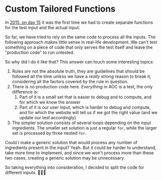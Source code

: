 # Custom Tailored Functions

In [2015, on day 15](https://adventofcode.com/2015/day/15) it was the first time we had to create separate functions for the test input and the actual input.

So far, we have tried to rely on the same code to process all the inputs. The following approach makes little sense in real-life development.
We can't test something on a piece of code that only serves the test itself and leave the "production code" to run untested.

So why did I do it like that? This answer can touch some interesting topics:

1. Rules are not the absolute truth, they are guidelines that should be followed all the time *unless* we have a *really strong* reason to break it, considering all the factors covered by the rule in question.
2. There is no production code here. *Everything* in AOC is a test, the only difference is:
   1. Part of it is a small set that is easier to debug and to compute, and for which we know the answer
   2. Part of it is our user input, which is harder to debug and compute, and for which the website will tell us if we got the right value (and we update our test accordingly)
3. The simpler solution consists of several loops depending on the input ingredients. The smaller set solution is just a regular `for`, while the larger set is processed by three nested `for`.

Could I make a generic solution that would process any number of ingredients present in the input? Yeah. But it could be harder to understand, take more time to implement, and since we won't process more than these two cases, creating a generic solution may be unnecessary.

So taking everything into consideration, I decided to split the code for different inputs. 🤷🏽‍♂️
